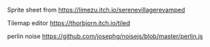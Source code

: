 Sprite sheet from
https://limezu.itch.io/serenevillagerevamped

Tilemap editor
https://thorbjorn.itch.io/tiled

perlin noise
https://github.com/josephg/noisejs/blob/master/perlin.js
